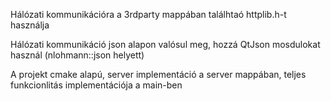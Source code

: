 Hálózati kommunikációra a 3rdparty mappában találhtaó httplib.h-t használja

Hálózati kommunikáció json alapon valósul meg, hozzá QtJson mosdulokat használ (nlohmann::json helyett)

A projekt cmake alapú, server implementáció a server mappában, teljes funkcionlitás implementációja a main-ben
